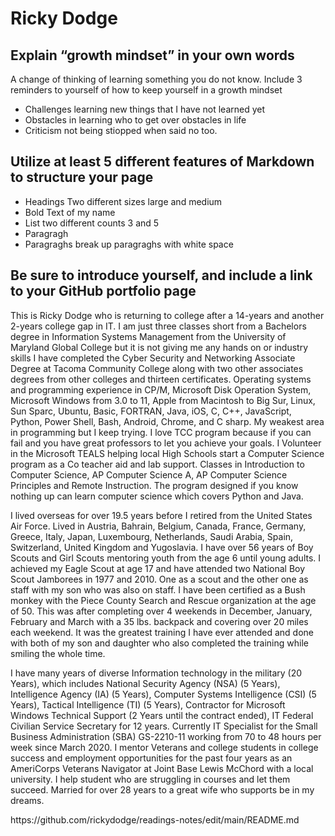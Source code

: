 # **Ricky Dodge**
## Explain “growth mindset” in your own words
A change of thinking of learning something you do not know.
Include 3 reminders to yourself of how to keep yourself in a growth mindset
- Challenges learning new things that I have not learned yet
- Obstacles in learning who to get over obstacles in life
- Criticism not being stiopped when said no too.
## Utilize at least 5 different features of Markdown to structure your page
- Headings Two different sizes large and medium
- Bold Text of my name
- List two different counts 3 and 5
- Paragragh
- Paragraghs break up paragraghs with white space
## Be sure to introduce yourself, and include a link to your GitHub portfolio page
<p> This is Ricky Dodge who is returning to college after a 14-years and another 2-years college gap in IT. I am just three classes short from a Bachelors degree in Information Systems Management from the University of Maryland Global College but it is not giving me any hands on or industry skills I have completed the Cyber Security and Networking Associate Degree at Tacoma Community College along with two other associates degrees from other colleges and thirteen certificates. Operating systems and programming experience in CP/M, Microsoft Disk Operation System, Microsoft Windows from 3.0 to 11, Apple from Macintosh to Big Sur, Linux, Sun Sparc, Ubuntu, Basic, FORTRAN, Java, iOS, C, C++, JavaScript, Python, Power Shell, Bash, Android, Chrome, and C sharp. My weakest area in programming but I keep trying. I love TCC program because if you can fail and you have great professors to let you achieve your goals. I Volunteer in the Microsoft TEALS helping local High Schools start a Computer Science program as a Co teacher aid and lab support. Classes in Introduction to Computer Science, AP Computer Science A, AP Computer Science Principles and Remote Instruction. The program designed if you know nothing up can learn computer science which covers Python and Java.</p>

<p> I lived overseas for over 19.5 years before I retired from the United States Air Force. Lived in Austria, Bahrain, Belgium, Canada, France, Germany, Greece, Italy, Japan, Luxembourg, Netherlands, Saudi Arabia, Spain, Switzerland, United Kingdom and Yugoslavia. I have over 56 years of Boy Scouts and Girl Scouts mentoring youth from the age 6 until young adults. I achieved my Eagle Scout at age 17 and have attended two National Boy Scout Jamborees in 1977 and 2010. One as a scout and the other one as staff with my son who was also on staff. I have been certified as a Bush monkey with the Piece County Search and Rescue organization at the age of 50. This was after completing over 4 weekends in December, January, February and March with a 35 lbs. backpack and covering over 20 miles each weekend. It was the greatest training I have ever attended and done with both of my son and daughter who also completed the training while smiling the whole time.</p>

<p> I have many years of diverse Information technology in the military (20 Years), which includes National Security Agency (NSA) (5 Years), Intelligence Agency (IA) (5 Years), Computer Systems Intelligence (CSI) (5 Years), Tactical Intelligence (TI) (5 Years), Contractor for Microsoft Windows Technical Support (2 Years until the contract ended), IT Federal Civilian Service Secretary for 12 years. Currently IT Specialist for the Small Business Administration (SBA) GS-2210-11 working from 70 to 48 hours per week since March 2020. I mentor Veterans and college students in college success and employment opportunities for the past four years as an AmeriCorps Veterans Navigator at Joint Base Lewis McChord with a local university. I help student who are struggling in courses and let them succeed. Married for over 28 years to a great wife who supports be in my dreams.</p>
https://github.com/rickydodge/readings-notes/edit/main/README.md
